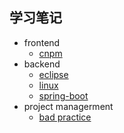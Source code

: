 学习笔记
--

- frontend
   - [cnpm](frontend/cnpm/README.md)
- backend 
   - [eclipse](backend/eclipse/README.md)
   - [linux](backend/linux/README.md)
   - [spring-boot](backend/README.md)
- project managerment
   - [bad practice](pm/experiences.md)
